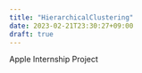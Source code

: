 ```yaml
---
title: "HierarchicalClustering"
date: 2023-02-21T23:30:27+09:00
draft: true
---
```

Apple Internship Project

